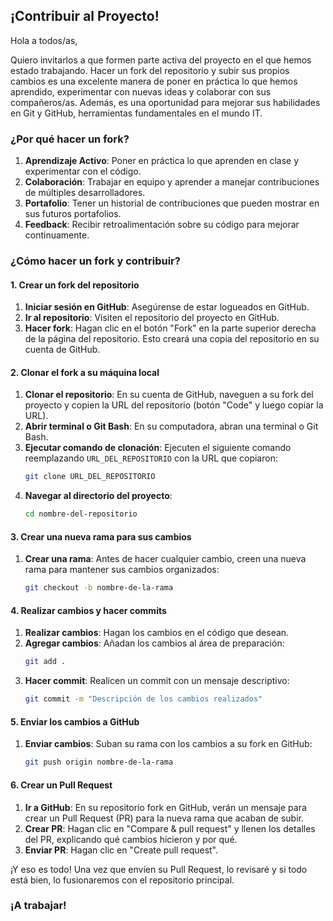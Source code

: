 

## ¡Contribuir al Proyecto!

Hola a todos/as,

Quiero invitarlos a que formen parte activa del proyecto en el que hemos estado trabajando. Hacer un fork del repositorio y subir sus propios cambios es una excelente manera de poner en práctica lo que hemos aprendido, experimentar con nuevas ideas y colaborar con sus compañeros/as. Además, es una oportunidad para mejorar sus habilidades en Git y GitHub, herramientas fundamentales en el mundo IT.

### ¿Por qué hacer un fork?

1. **Aprendizaje Activo**: Poner en práctica lo que aprenden en clase y experimentar con el código.
2. **Colaboración**: Trabajar en equipo y aprender a manejar contribuciones de múltiples desarrolladores.
3. **Portafolio**: Tener un historial de contribuciones que pueden mostrar en sus futuros portafolios.
4. **Feedback**: Recibir retroalimentación sobre su código para mejorar continuamente.

### ¿Cómo hacer un fork y contribuir?

#### 1. Crear un fork del repositorio

1. **Iniciar sesión en GitHub**: Asegúrense de estar logueados en GitHub.
2. **Ir al repositorio**: Visiten el repositorio del proyecto en GitHub.
3. **Hacer fork**: Hagan clic en el botón "Fork" en la parte superior derecha de la página del repositorio. Esto creará una copia del repositorio en su cuenta de GitHub.

#### 2. Clonar el fork a su máquina local

1. **Clonar el repositorio**: En su cuenta de GitHub, naveguen a su fork del proyecto y copien la URL del repositorio (botón "Code" y luego copiar la URL).
2. **Abrir terminal o Git Bash**: En su computadora, abran una terminal o Git Bash.
3. **Ejecutar comando de clonación**: Ejecuten el siguiente comando reemplazando `URL_DEL_REPOSITORIO` con la URL que copiaron:
   ```bash
   git clone URL_DEL_REPOSITORIO
   ```
4. **Navegar al directorio del proyecto**: 
   ```bash
   cd nombre-del-repositorio
   ```

#### 3. Crear una nueva rama para sus cambios

1. **Crear una rama**: Antes de hacer cualquier cambio, creen una nueva rama para mantener sus cambios organizados:
   ```bash
   git checkout -b nombre-de-la-rama
   ```

#### 4. Realizar cambios y hacer commits

1. **Realizar cambios**: Hagan los cambios en el código que desean.
2. **Agregar cambios**: Añadan los cambios al área de preparación:
   ```bash
   git add .
   ```
3. **Hacer commit**: Realicen un commit con un mensaje descriptivo:
   ```bash
   git commit -m "Descripción de los cambios realizados"
   ```

#### 5. Enviar los cambios a GitHub

1. **Enviar cambios**: Suban su rama con los cambios a su fork en GitHub:
   ```bash
   git push origin nombre-de-la-rama
   ```

#### 6. Crear un Pull Request

1. **Ir a GitHub**: En su repositorio fork en GitHub, verán un mensaje para crear un Pull Request (PR) para la nueva rama que acaban de subir.
2. **Crear PR**: Hagan clic en "Compare & pull request" y llenen los detalles del PR, explicando qué cambios hicieron y por qué.
3. **Enviar PR**: Hagan clic en "Create pull request".

¡Y eso es todo! Una vez que envíen su Pull Request, lo revisaré y si todo está bien, lo fusionaremos con el repositorio principal.

### ¡A trabajar!

